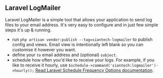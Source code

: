 ## Laravel LogMailer

Laravel LogMailer is a simple tool that allows your application to send log files to your email address.
It's very easy to configure and in just few simple steps it's up & running.

- run ```php artisan vendor:publish --tag=siantech-logmailer``` to publish config and views. Email view is intentionally left blank so you can customise it however you want.
- define your ```to``` email address and (optional) ```subject```.
- schedule how often you'd like to receive your logs. For example, if you like to receive it hourly, use ```$schedule->command('siantech:logmailer')->hourly();``` [Read Laravel Schedule Frequency Options documentation](https://laravel.com/docs/10.x/scheduling#schedule-frequency-options).
